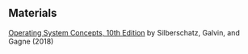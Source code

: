 ## Materials
[Operating System Concepts, 10th Edition](https://www.wiley.com/en-us/Operating+System+Concepts%2C+10th+Edition-p-9781119320913) by Silberschatz, Galvin, and Gagne (2018)
